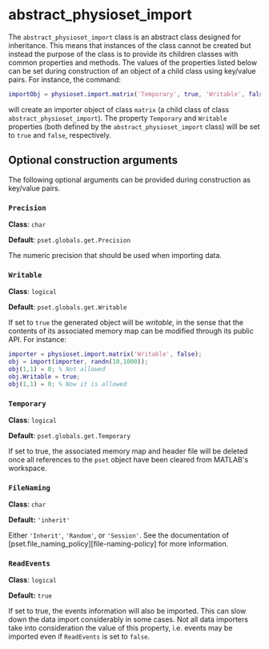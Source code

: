 abstract_physioset_import
========

The `abstract_physioset_import` class is an abstract class designed for
inheritance. This means that instances of the class cannot be created
but instead the purpose of the class is to provide its children
classes with common properties and methods. The values of the
properties listed below can be set during construction of an object
of a child class using key/value pairs. For instance, the command:

````matlab
importObj = physioset.import.matrix('Temporary', true, 'Writable', false)
````

will create an importer object of class `matrix` (a child class of class 
`abstract_physioset_import`). The property `Temporary` and `Writable` 
properties (both defined by the `abstract_physioset_import` class) will be
set to `true` and `false`, respectively.


## Optional construction arguments

The following optional arguments can be provided during construction
as key/value pairs.


### `Precision`

__Class__: `char`

__Default__: `pset.globals.get.Precision`

The numeric precision that should be used when importing data. 


### `Writable`

__Class__: `logical` 

__Default__: `pset.globals.get.Writable`

If set to `true` the generated object will be _writable_, in the
sense that the contents of its associated memory map can be modified
through its public API. For instance:

````matlab
importer = physioset.import.matrix('Writable', false);
obj = import(importer, randn(10,1000));
obj(1,1) = 0; % Not allowed
obj.Writable = true;
obj(1,1) = 0; % Now it is allowed
````

### `Temporary`

__Class__: `logical`

__Default__: `pset.globals.get.Temporary`

If set to true, the associated memory map and header file will be
deleted once all references to the `pset` object have been cleared
from MATLAB's workspace.

### `FileNaming`

__Class__: `char`

__Default:__ `'inherit'`

Either `'Inherit'`, `'Random'`, or `'Session'`. See the documentation
of [pset.file_naming_policy][file-naming-policy] for more
information.


### `ReadEvents`

__Class__: `logical`

__Default:__ `true`

If set to true, the events information will also be imported. This
can slow down the data import considerably in some cases. Not all
data importers take into consideration the value of this property,
i.e. events may be imported even if `ReadEvents` is set to `false`.
